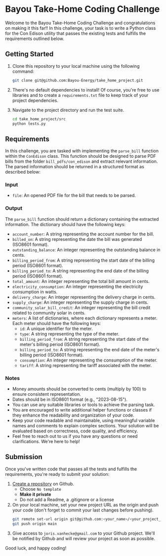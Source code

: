 # Bayou Take-Home Coding Challenge

Welcome to the Bayou Take-Home Coding Challenge and congratulations on making it this far!! In this challenge, your task is to write a Python class for the Con Edison utility that passes the existing tests and fulfills the requirements outlined below.

## Getting Started

1. Clone this repository to your local machine using the following command:
    ```sh
    git clone git@github.com:Bayou-Energy/take_home_project.git
2. There's no default dependencies to install! Of course, you're free to use libraries and to create a `requirements.txt` file to keep track of your project dependencies.

3. Navigate to the project directory and run the test suite.
    ```sh
    cd take_home_project/src
    python tests.py

## Requirements

In this challenge, you are tasked with implementing the `parse_bill` function within the `ConEdison` class. This function should be designed to parse PDF bills from the folder `bill_pdfs/con_edison` and extract relevant information. The parsed information should be returned in a structured format as described below:

### Input

- `file`: An opened PDF file for the bill that needs to be parsed.

### Output

The `parse_bill` function should return a dictionary containing the extracted information. The dictionary should have the following keys:

- `account_number`: A string representing the account number for the bill.
- `billed_on`: A string representing the date the bill was generated (ISO8601 format).
- `outstanding_balance`: An integer representing the outstanding balance in cents.
- `billing_period_from`: A string representing the start date of the billing period (ISO8601 format).
- `billing_period_to`: A string representing the end date of the billing period (ISO8601 format).
- `total_amount`: An integer representing the total bill amount in cents.
- `electricity_consumption`: An integer representing the electricity consumption in watts.
- `delivery_charge`: An integer representing the delivery charge in cents.
- `supply_charge`: An integer representing the supply charge in cents.
- `community_solar_bill_credit`: An integer representing the bill credit related to community solar in cents.
- `meters`: A list of dictionaries, where each dictionary represents a meter. Each meter should have the following keys:
    - `id`: A unique identifier for the meter.
    - `type`: A string representing the type of the meter.
    - `billing_period_from`: A string representing the start date of the meter's billing period (ISO8601 format).
    - `billing_period_to`: A string representing the end date of the meter's billing period (ISO8601 format).
    - `consumption`: An integer representing the consumption of the meter.
    - `tariff`: A string representing the tariff associated with the meter.

### Notes

- Money amounts should be converted to cents (multiply by 100) to ensure consistent representation.
- Dates should be in ISO8601 format (e.g., "2023-08-15").
- You can use any suitable libraries or tools to achieve the parsing task.
- You are encouraged to write additional helper functions or classes if they enhance the readability and organization of your code.
- Keep your code readable and maintainable, using meaningful variable names and comments to explain complex sections.
Your solution will be evaluated based on correctness, code quality, and efficiency.
- Feel free to reach out to us if you have any questions or need clarifications. We're here to help!

## Submission

Once you've written code that passes all the tests and fulfills the requirements, you're ready to submit your solution:
1. [Create a repository](https://github.com/new) on Github.
    - Choose `No template`
    - **Make it private**
    - Do not add a Readme, a .gitignore or a license
2. On your local machine, set your new project URL as the origin and push your code (don't forget to commit your last changes before pushing).
    ```sh
    git remote set-url origin git@github.com:<your_name>/<your_project_name>.git
    git push origin main
3. Give access to `joris.vanhecke@gmail.com` to your Github project. We'll be notified by Github and will review your project as soon as possible.

Good luck, and happy coding!